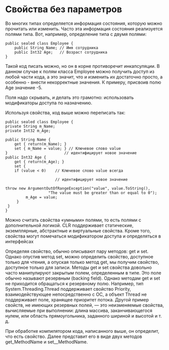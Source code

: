 # Свойства без параметров

Во многих типах определяется информация состояния, которую можно прочитать или изменить. Часто эта информация состояния реализуется полями типа. Вот, например, определение типа с двумя полями:

```
public sealed class Employee {   
    public String Name; // Имя сотрудника   
    public Int32 Age;   // Возраст сотрудника
} 
```

Такой код писать можно, но он в корне противоречит инкапсуляции. В данном случае  к полям класса Employee можно получить доступ из любой части кода, а это значит, что и изменить их достаточно просто, а особенно - внести некорректные значения. К примеру, присвоив полю Age значение -5.

Поля надо скрывать, и делать это грамотно: использовать модификаторы доступа по назначению. 

Используя свойства, код выше можно переписать так:

```
public sealed class Employee {   
private String m_Name;   
private Int32 m_Age; 

public String Name {     
    get { return(m_Name); }     
    set { m_Name = value; } // Ключевое слово value
}                         // идентифицирует новое значение
public Int32 Age {     
    get { return(m_Age); }     
    set {       
    if (value < 0)    // Ключевое слово value всегда                          
                      // идентифицирует новое значение          
              throw new ArgumentOutOfRangeException("value", value.ToString(),
                   "The value must be greater than or equal to 0");
         m_Age = value;
     }
 }
}
```

Можно считать свойства «умными» полями, то есть полями с дополнительной логикой. CLR поддерживает статические, экземплярные, абстрактные и виртуальные свойства. Кроме того, свойства могут помечаться модификатором доступа и определяться в интерфейсах

Определяя свойство, обычно описывают пару методов: get и set. Однако опустив метод set, можно определить свойство, доступное только для чтения, а опуская только метод get, мы получим свойство, доступное только для записи. Методы get и set свойства довольно часто манипулируют закрытым полем, определенным в типе. Это поле обычно называют резервным \(backing field\). Однако методам get и set не приходится обращаться к резервному полю. Например, тип System.Threading.Thread поддерживает свойство Priority, взаимодействующее непосредственно с ОС, а объект Thread не поддерживает поле, хранящее приоритет потока. Другой пример свойств, не имеющих резервных полей, — это неизменяемые свойства, вычисляемые при выполнении: длина массива, заканчивающегося нулем, или область прямоугольника, заданного шириной и высотой и т. д.

При обработке компилятором кода, написанного выше, он определит, что есть свойство. Далее представит его в виде двух методов get_MethodName и set\__MethodName.

